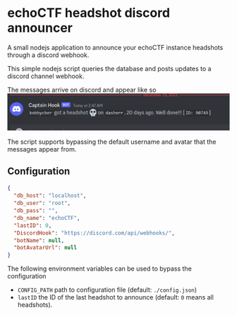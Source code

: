 # echoCTF headshot discord announcer
A small nodejs application to announce your echoCTF instance headshots through a discord webhook.

This simple nodejs script queries the database and posts updates to a discord channel webhook.

The messages arrive on discord and appear like so
![Discord message](image.png)

The script supports bypassing the default username and avatar that the messages appear from.

## Configuration
```json
{
  "db_host": "localhost",
  "db_user": "root",
  "db_pass": "",
  "db_name": "echoCTF",
  "lastID": 0,
  "DiscordHook": "https://discord.com/api/webhooks/",
  "botName": null,
  "botAvatarUrl": null
}
```

The following environment variables can be used to bypass the configuration
* `CONFIG_PATH` path to configuration file (default: `./config.json`)
* `lastID` the ID of the last headshot to announce (default: `0` means all headshots).